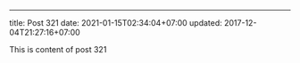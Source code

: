 ---
title: Post 321
date: 2021-01-15T02:34:04+07:00
updated: 2017-12-04T21:27:16+07:00

This is content of post 321